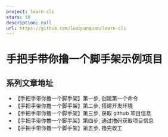 ```yaml
---
project: learn-cli
stars: 10
description: null
url: https://github.com/luoquanquan/learn-cli
---
```


手把手带你撸一个脚手架示例项目
===============

系列文章地址
------

-   【手把手带你撸一个脚手架】第一步, 创建第一个命令
-   【手把手带你撸一个脚手架】第二步, 搭建开发环境
-   【手把手带你撸一个脚手架】第三步, 获取 github 项目信息
-   【手把手带你撸一个脚手架】第四步, 通过撸码获取项目信息
-   【手把手带你撸一个脚手架】第五步, 撸完收工

